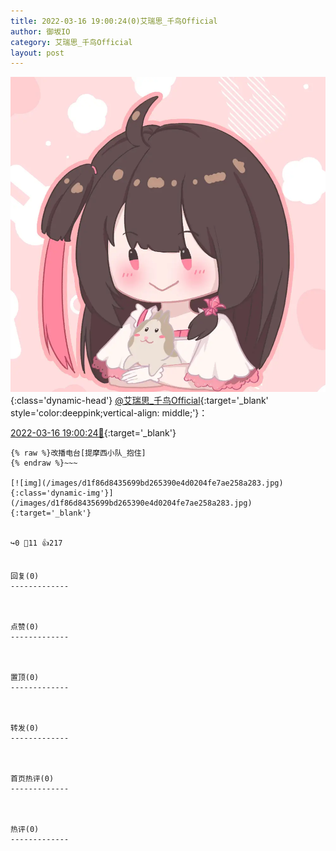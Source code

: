 ```yaml
---
title: 2022-03-16 19:00:24(0)艾瑞思_千鸟Official
author: 御坂IO
category: 艾瑞思_千鸟Official
layout: post
---
```


![img](/images/7e08840c56f251de28bdf766b647bd5fe9a5d50a.jpg){:class='dynamic-head'}
[@艾瑞思_千鸟Official](https://space.bilibili.com/1090010845/dynamic){:target='_blank' style='color:deeppink;vertical-align: middle;'}：

[2022-03-16 19:00:24🔗](https://t.bilibili.com/638189293678886921){:target='_blank'}

~~~
{% raw %}改播电台[提摩西小队_抱住]
{% endraw %}~~~

[![img](/images/d1f86d8435699bd265390e4d0204fe7ae258a283.jpg){:class='dynamic-img'}](/images/d1f86d8435699bd265390e4d0204fe7ae258a283.jpg){:target='_blank'}


↪️0 💬11 👍217


回复(0)
-------------



点赞(0)
-------------



置顶(0)
-------------



转发(0)
-------------



首页热评(0)
-------------



热评(0)
-------------



